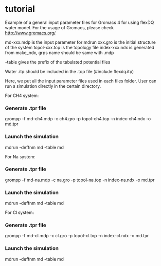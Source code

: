 # tutorial

Example of a general input parameter files for Gromacs 4 for using flexDQ water model.
For the usage of Gromacs, please check http://www.gromacs.org/

md-xxx.mdp is the input parameter for mdrun
xxx.gro is the initial structure of the system
topol-xxx.top is the topology file
index-xxx.ndx is generated from make_ndx, grps name should be same with .mdp

-table gives the prefix of the tabulated potential files

Water .itp should be included in the .top file (#include flexdq.itp)

Here, we put all the input parameter files used in each files folder.
User can run a simulation directly in the certain directory.

For CH4 system:
### Generate .tpr file
grompp -f md-ch4.mdp -c ch4.gro -p topol-ch4.top -n index-ch4.ndx -o md.tpr
### Launch the simulation
mdrun -deffnm md -table md

For Na system:
### Generate .tpr file
grompp -f md-na.mdp -c na.gro -p topol-na.top -n index-na.ndx -o md.tpr
### Launch the simulation
mdrun -deffnm md -table md

For Cl system:
### Generate .tpr file
grompp -f md-cl.mdp -c cl.gro -p topol-cl.top -n index-cl.ndx -o md.tpr
### Launch the simulation
mdrun -deffnm md -table md


